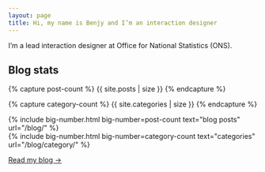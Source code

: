 ```yaml
---
layout: page
title: Hi, my name is Benjy and I’m an interaction designer
---
```


<p class="lede">I’m a lead interaction designer at Office for National Statistics (ONS).</p>

## Blog stats

<!-- You can't pass variables straight into includes, you have to capture them first https://jekyllrb.com/docs/includes/#passing-parameter-variables-to-includes  -->

{% capture post-count %}
{{ site.posts | size }}
{% endcapture %}

{% capture category-count %}
{{ site.categories | size }}
{% endcapture %}

<!-- {% capture weeknotes-count %}
{{ site.categories.weeknotes | size }}
{% endcapture %} -->

<div class="flex-grid margin-top--s">
  <div class="flex-grid__col flex-grid__col--third">
  {% include big-number.html
    big-number=post-count
    text="blog posts"
    url="/blog/"
  %}
  </div>
  <div class="flex-grid__col flex-grid__col--third">
  {% include big-number.html
    big-number=category-count
    text="categories"
    url="/blog/category/"
  %}
  </div>
  <!-- <div class="flex-grid__col flex-grid__col--third">
  {% include big-number.html
    big-number=weeknotes-count
    text="weeknotes"
    url="/blog/category/weeknotes"
  %}
  </div> -->
</div>

<p class="margin-top--s"><a href="/blog">Read my blog →</a></p>
